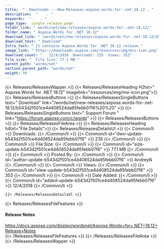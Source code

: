 ```yaml
---
title:  "  Downloads ---New-Releases-aspose.words-for-.net-18.12 . " 
description:  "    . " 
keywords:  "    . " 
page_type:  single_release_page
folder_link: " words/net/new-releases/aspose.words-for-.net-18.12/"
folder_name: " Aspose.Words for .NET 18.12"
download_link: " /words/net/new-releases/aspose.words-for-.net-18.12/b543d2f501ce4d408524da95febb07f6"
download_text: " Download"
Intro_text: " It contains Aspose.Words for .NET 18.12 release."
image_link: " https://downloads.aspose.com/resources/img/msi-icon.png"
download_count: "   12/4/2018  Downloads: 235  Views: 352"
file_size: "  File Size: 77.1 MB "
parent_path: "words/net"
section_parent_path: "words/net"
weight: 90 
---
```


{{< Releases/ReleasesWapper >}}
  {{< Releases/ReleasesHeading H2txt=" Aspose.Words for .NET 18.12" imagelink="/resources/img/msi-icon.png">}}
  {{< Releases/ReleasesButtons >}}
    {{< Releases/ReleasesSingleButtons text=" Download" link="/words/net/new-releases/aspose.words-for-.net-18.12/b543d2f501ce4d408524da95febb07f6%20%20" >}}
    {{< Releases/ReleasesSingleButtons text=" Support Forum " link="https://forum.aspose.com/c/words" >}}
  {{< Releases/ReleasesButtons >}}
  {{< Releases/ReleasesFileArea >}}
    {{< Releases/ReleasesHeading h4txt="File Details">}}
    {{< Releases/ReleasesDetailsUl >}}
            {{< Common/li  >}} Downloads: {{< /Common/li >}} 
      {{< Common/li id="dwn-update-b543d2f501ce4d408524da95febb07f6" >}} 235 {{< /Common/li >}} 
      {{< Common/li  >}} File Size: {{< /Common/li >}} 
      {{< Common/li id="size-update-b543d2f501ce4d408524da95febb07f6" >}} 77.1 MB {{< /Common/li >}} 
      {{< Common/li  >}} Posted By: {{< /Common/li >}} 
      {{< Common/li id="author-update-b543d2f501ce4d408524da95febb07f6" >}} AndreyN {{< /Common/li >}} 
      {{< Common/li  >}} Views: {{< /Common/li >}} 
      {{< Common/li id="view-update-b543d2f501ce4d408524da95febb07f6" >}} 353 {{< /Common/li >}} 
      {{< Common/li  >}} Date Added: {{< /Common/li >}} 
      {{< Common/li id="added-update-b543d2f501ce4d408524da95febb07f6" >}} 12/4/2018 {{< /Common/li >}} 

    {{< /Releases/ReleasesDetailsUl >}}

  {{< Releases/ReleasesFileFeatures >}}
      <h4>Release Notes</h4><div><a href="https://docs.aspose.com/display/wordsnet/Aspose.Words+for+.NET+18.12+Release+Notes">https://docs.aspose.com/display/wordsnet/Aspose.Words+for+.NET+18.12+Release+Notes</a></div>
  {{< /Releases/ReleasesFileFeatures >}}
 {{< /Releases/ReleasesFileArea >}}
{{< /Releases/ReleasesWapper >}}


